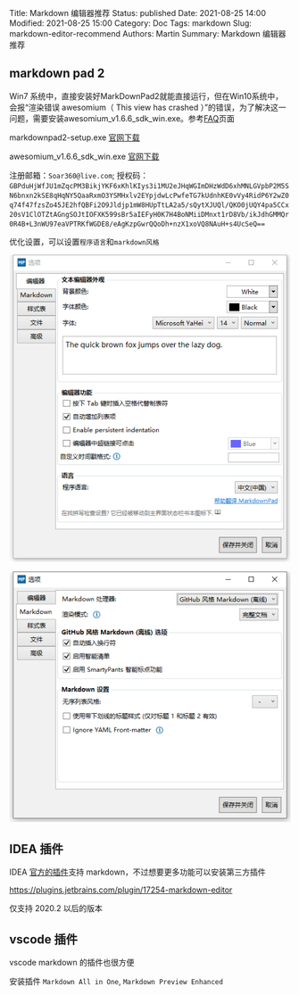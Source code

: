 Title: Markdown 编辑器推荐
Status: published
Date: 2021-08-25 14:00
Modified: 2021-08-25 15:00
Category: Doc
Tags: markdown
Slug: markdown-editor-recommend
Authors: Martin
Summary: Markdown 编辑器推荐

## markdown pad 2

Win7 系统中，直接安装好MarkDownPad2就能直接运行，但在Win10系统中，会报“渲染错误 awesomium（ This view has crashed ）”的错误，为了解决这一问题，需要安装awesomium_v1.6.6_sdk_win.exe。参考[FAQ](https://markdownpad.com/faq.html#livepreview-directx)页面

markdownpad2-setup.exe [官网下载](http://markdownpad.com/download/markdownpad2-setup.exe)  

awesomium_v1.6.6_sdk_win.exe [官网下载](http://markdownpad.com/download/awesomium_v1.6.6_sdk_win.exe)  
    

注册邮箱：`Soar360@live.com`;  授权码：
`
GBPduHjWfJU1mZqcPM3BikjYKF6xKhlKIys3i1MU2eJHqWGImDHzWdD6xhMNLGVpbP2M5SN6bnxn2kSE8qHqNY5QaaRxmO3YSMHxlv2EYpjdwLcPwfeTG7kUdnhKE0vVy4RidP6Y2wZ0q74f47fzsZo45JE2hfQBFi2O9Jldjp1mW8HUpTtLA2a5/sQytXJUQl/QKO0jUQY4pa5CCx20sV1ClOTZtAGngSOJtIOFXK599sBr5aIEFyH0K7H4BoNMiiDMnxt1rD8Vb/ikJdhGMMQr0R4B+L3nWU97eaVPTRKfWGDE8/eAgKzpGwrQQoDh+nzX1xoVQ8NAuH+s4UcSeQ==
`

优化设置，可以设置`程序语言`和`markdown风格`

![markdownpad2-config-lang](../images/markdownpad2-config-lang.png)

![markdownpad2-config-theme](../images/markdownpad2-config-theme.png)

## IDEA 插件

IDEA [官方的插件](https://plugins.jetbrains.com/plugin/7793-markdown)支持 markdown，不过想要更多功能可以安装第三方插件

https://plugins.jetbrains.com/plugin/17254-markdown-editor

仅支持 2020.2 以后的版本


## vscode 插件

vscode markdown 的插件也很方便

安装插件 `Markdown All in One`, `Markdown Preview Enhanced`